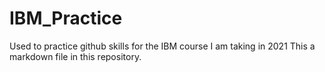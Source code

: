 # IBM_Practice
Used to practice github skills for the IBM course I am taking in 2021
This a markdown file in this repository.
